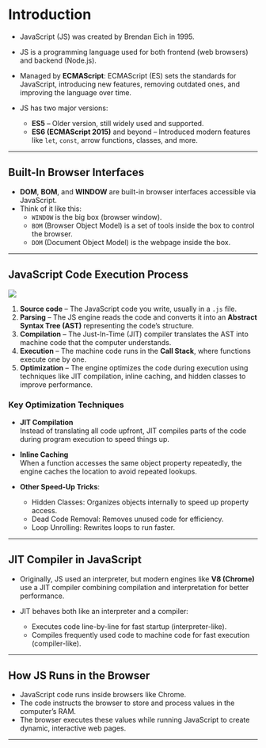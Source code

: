 # Introduction

- JavaScript (JS) was created by Brendan Eich in 1995.  
- JS is a programming language used for both frontend (web browsers) and backend (Node.js).  
- Managed by **ECMAScript**: ECMAScript (ES) sets the standards for JavaScript, introducing new features, removing outdated ones, and improving the language over time.

- JS has two major versions:  
  - **ES5** – Older version, still widely used and supported.  
  - **ES6 (ECMAScript 2015)** and beyond – Introduced modern features like `let`, `const`, arrow functions, classes, and more.

---

## Built-In Browser Interfaces

- **DOM**, **BOM**, and **WINDOW** are built-in browser interfaces accessible via JavaScript.  
- Think of it like this:  
  - `WINDOW` is the big box (browser window).  
  - `BOM` (Browser Object Model) is a set of tools inside the box to control the browser.  
  - `DOM` (Document Object Model) is the webpage inside the box.

---

## JavaScript Code Execution Process
![](00-Notes/JS/IMGs/js_code_execution_process.png)
1. **Source code** – The JavaScript code you write, usually in a `.js` file.  
2. **Parsing** – The JS engine reads the code and converts it into an **Abstract Syntax Tree (AST)** representing the code’s structure.  
3. **Compilation** – The Just-In-Time (JIT) compiler translates the AST into machine code that the computer understands.  
4. **Execution** – The machine code runs in the **Call Stack**, where functions execute one by one.  
5. **Optimization** – The engine optimizes the code during execution using techniques like JIT compilation, inline caching, and hidden classes to improve performance.

### Key Optimization Techniques

- **JIT Compilation**  
  Instead of translating all code upfront, JIT compiles parts of the code during program execution to speed things up.

- **Inline Caching**  
  When a function accesses the same object property repeatedly, the engine caches the location to avoid repeated lookups.

- **Other Speed-Up Tricks**:  
  - Hidden Classes: Organizes objects internally to speed up property access.  
  - Dead Code Removal: Removes unused code for efficiency.  
  - Loop Unrolling: Rewrites loops to run faster.

---

## JIT Compiler in JavaScript

- Originally, JS used an interpreter, but modern engines like **V8 (Chrome)** use a JIT compiler combining compilation and interpretation for better performance.

- JIT behaves both like an interpreter and a compiler:  
  - Executes code line-by-line for fast startup (interpreter-like).  
  - Compiles frequently used code to machine code for fast execution (compiler-like).

---

## How JS Runs in the Browser

- JavaScript code runs inside browsers like Chrome.  
- The code instructs the browser to store and process values in the computer’s RAM.  
- The browser executes these values while running JavaScript to create dynamic, interactive web pages.

---

